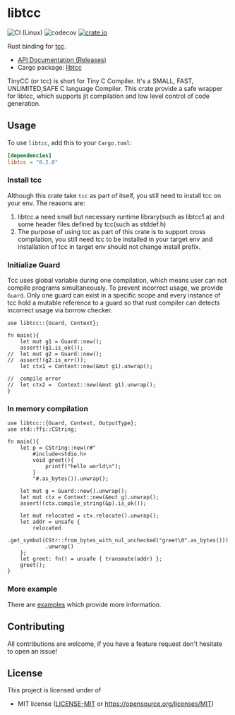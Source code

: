 # libtcc
![CI (Linux)](https://github.com/SunHao-0/libtcc/workflows/CI%20(Linux)/badge.svg) 
![codecov](https://codecov.io/gh/SunHao-0/libtcc/branch/master/graph/badge.svg) 
[![crate.io](https://img.shields.io/crates/v/libtcc)](https://crates.io/crates/libtcc)

Rust binding for [tcc](https://github.com/TinyCC/tinycc).

* [API Documentation (Releases)](https://docs.rs/libtcc/)
* Cargo package: [libtcc](https://crates.io/crates/libtcc)

TinyCC (or tcc) is short for Tiny C Compiler. It's a SMALL, FAST, UNLIMITED,SAFE C language Compiler.
This crate provide a safe wrapper for libtcc, which supports jit compilation and low level control of 
code generation.

## Usage

To use `libtcc`, add this to your `Cargo.toml`:

```toml
[dependencies]
libtcc = "0.2.0"
```

### Install tcc
Although this crate take `tcc` as part of itself, you still need to install tcc on your env. 
The reasons are:
1. libtcc.a need small but necessary runtime library(such as libtcc1.a) and some header files defined 
by tcc(such as stddef.h)
2. The purpose of using tcc as part of this crate is to support cross compilation, you still need tcc to 
be installed in your target env and installation of tcc in target env should not change install prefix.

### Initialize Guard
Tcc uses global variable during one compilation, which means user can not compile programs simultaneously.
To prevent incorrect usage, we provide `Guard`. Only one guard can exist in a specific scope and every instance 
of tcc hold a mutable reference to a guard so that rust compiler can detects incorrect usage via borrow checker.
```rust,ignore
use libtcc::{Guard, Context};

fn main(){
    let mut g1 = Guard::new();
    assert!(g1.is_ok());
//  let mut g2 = Guard::new();
//  assert!(g2.is_err());
    let ctx1 = Context::new(&mut g1).unwrap();

//  compile error 
//  let ctx2 =  Context::new(&mut g1).unwrap();
}
```

### In memory compilation 
```rust,ignore
use libtcc::{Guard, Context, OutputType};
use std::ffi::CString;

fn main(){
    let p = CString::new(r#"
        #include<stdio.h>
        void greet(){
            printf("hello world\n");
        }
        "#.as_bytes()).unwrap();

    let mut g = Guard::new().unwrap();
    let mut ctx = Context::new(&mut g).unwrap();
    assert!(ctx.compile_string(&p).is_ok());  

    let mut relocated = ctx.relocate().unwrap();
    let addr = unsafe {
        relocated
            .get_symbol(CStr::from_bytes_with_nul_unchecked("greet\0".as_bytes()))
            .unwrap()
    };
    let greet: fn() = unsafe { transmute(addr) };
    greet();
}
```


### More example

There are 
[examples](https://github.com/SunHao-0/libtcc/tree/master/examples)
which provide more information.

## Contributing

All contributions are welcome, if you have a feature request don't hesitate to open an issue!

## License

This project is licensed under of
 * MIT license ([LICENSE-MIT](LICENSE) or
   https://opensource.org/licenses/MIT)
